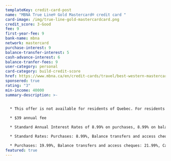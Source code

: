 ```yaml
---
templateKey: credit-card-post
name: "MBNA True Line® Gold Mastercard® credit card "
card-image: /img/true-line-gold-mastercardcard.png
credit_score: 3-Good
fee: 9
first-year-fee: 9
bank-name: mbna
network: mastercard
purchase-interest: 9
balance-transfer-interest: 5
cash-advance-interest: 6
balance-tranfer-fees: 9
user-category: personal
card-category: build-credit-score
href: https://www.mbna.ca/en/credit-cards/travel/best-western-mastercard/
sponsered: true
rating: "3"
min-income: 40000
summary-description: >-
  

  * This offer is not available for residents of Quebec. For residents of Quebec, please click [here](https://click.linksynergy.com/fs-bin/click?id=GaCy8kZbhuw&offerid=597982.499&type=3&subid=0).

  * $39 annual fee

  * Standard Annual Interest Rates of 8.99% on purchases, 8.99% on balance transfers✪and access cheques, and 24.99% on cash advances

  * Standard Rates: Purchases: 8.99%, Balance transfers and access cheques: 8.99%, Cash advances: 24.99%

  * Purchases: 19.99%, Balance transfers and access cheques: 21.99%, Cash advances: 24.99%
featured: true
---
```


